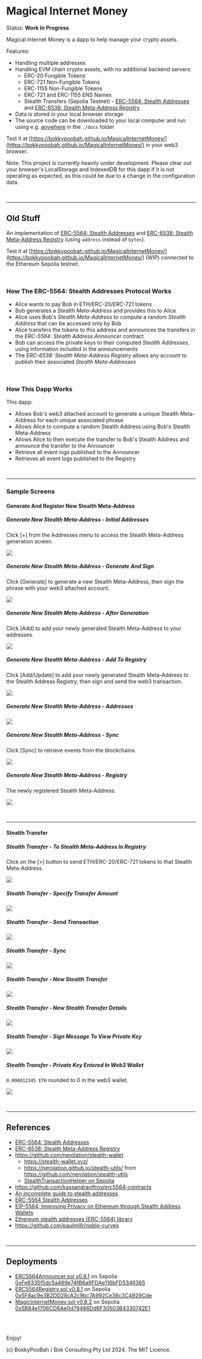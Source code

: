# Magical Internet Money

Status: **Work In Progress**

Magical Internet Money is a dapp to help manage your crypto assets.

Features:
* Handling multiple addresses
* Handling EVM chain crypto assets, with no additional backend servers:
  * ERC-20 Fungible Tokens
  * ERC-721 Non-Fungible Tokens
  * ERC-1155 Non-Fungible Tokens
  * ERC-721 and ERC-1155 ENS Names
  * Stealth Transfers (Sepolia Testnet) - [ERC-5564: Stealth Addresses](https://eips.ethereum.org/EIPS/eip-5564) and [ERC-6538: Stealth Meta-Address Registry](https://eips.ethereum.org/EIPS/eip-6538)
* Data is stored in your local browser storage
* The source code can be downloaded to your local computer and run using e.g. [anywhere](https://www.npmjs.com/package/anywhere) in the `./docs` folder

Test it at [https://bokkypoobah.github.io/MagicalInternetMoney/](https://bokkypoobah.github.io/MagicalInternetMoney/) in your web3 browser.

Note: This project is currently heavily under development. Please clear out your browser's LocalStorage and IndexedDB for this dapp if it is not operating as expected, as this could be due to a change in the configuration data.

<br />

---

## Old Stuff

An implementation of [ERC-5564: Stealth Addresses](https://eips.ethereum.org/EIPS/eip-5564) and [ERC-6538: Stealth Meta-Address Registry](https://eips.ethereum.org/EIPS/eip-6538) (using `address` instead of `bytes`).

Test it at [https://bokkypoobah.github.io/MagicalInternetMoney/](https://bokkypoobah.github.io/MagicalInternetMoney/) (WIP) connected to the Ethereum Sepolia testnet.

<br />

### How The ERC-5564: Stealth Addresses Protocol Works

* Alice wants to pay Bob in ETH/ERC-20/ERC-721 tokens
* Bob generates a *Stealth Meta-Address* and provides this to Alice
* Alice uses Bob's *Stealth Meta-Address* to compute a random *Stealth Address* that can be accessed only by Bob
* Alice transfers the tokens to this address and announces the transfers in the *ERC-5564: Stealth Address Announcer* contract
* Bob can access the private keys to their computed *Stealth Addresses*, using information included in the announcements
* The *ERC-6538: Stealth Meta-Address Registry* allows any account to publish their associated *Stealth Meta-Addresses*

<br />

### How This Dapp Works

This dapp:

* Allows Bob's web3 attached account to generate a unique Stealth Meta-Address for each unique associated phrase
* Allows Alice to compute a random Stealth Address using Bob's Stealth Meta-Address
* Allows Alice to then execute the transfer to Bob's Stealth Address and announce the transfer to the Announcer
* Retrieve all event logs published to the Announcer
* Retrieves all event logs published to the Registry

<br />

---

### Sample Screens

#### Generate And Register New Stealth Meta-Address

##### Generate New Stealth Meta-Address - Initial Addresses

Click [+] from the Addresses menu to access the Stealth Meta-Address generation screen.

<kbd><img src="images/SampleScreen_GenerateStealthMetaAddress_Initial_20240115.png" /></kbd>

##### Generate New Stealth Meta-Address - Generate And Sign

Click [Generate] to generate a new Stealth Meta-Address, then sign the phrase with your web3 attached account.

<kbd><img src="images/SampleScreen_GenerateStealthMetaAddress_GenerateAndSign_20240115.png" /></kbd>

##### Generate New Stealth Meta-Address - After Generation

Click [Add] to add your newly generated Stealth Meta-Address to your addresses.

<kbd><img src="images/SampleScreen_GenerateStealthMetaAddress_AfterGeneration_20240115.png" /></kbd>

##### Generate New Stealth Meta-Address - Add To Registry

Click [Add/Update] to add your newly generated Stealth Meta-Address to the Stealth Address Registry, then sign and send the web3 transaction.

<kbd><img src="images/SampleScreen_GenerateStealthMetaAddress_AddToRegistry_20240115.png" /></kbd>

##### Generate New Stealth Meta-Address - Addresses

<kbd><img src="images/SampleScreen_GenerateStealthMetaAddress_Addresses_20240115.png" /></kbd>

##### Generate New Stealth Meta-Address - Sync

Click [Sync] to retrieve events from the blockchains.

<kbd><img src="images/SampleScreen_GenerateStealthMetaAddress_Sync_20240115.png" /></kbd>

##### Generate New Stealth Meta-Address - Registry

The newly registered Stealth Meta-Address.

<kbd><img src="images/SampleScreen_GenerateStealthMetaAddress_Registry_20240115.png" /></kbd>

<br />

---

#### Stealth Transfer

##### Stealth Transfer - To Stealth Meta-Address In Registry

Click on the [>] button to send ETH/ERC-20/ERC-721 tokens to that Stealth Meta-Address.

<kbd><img src="images/SampleScreen_StealthTransfer_Registry_20240115.png" /></kbd>

##### Stealth Transfer - Specify Transfer Amount

<kbd><img src="images/SampleScreen_StealthTransfer_TransferAmount_20240115.png" /></kbd>

##### Stealth Transfer - Send Transaction

<kbd><img src="images/SampleScreen_StealthTransfer_SendTransaction_20240115.png" /></kbd>

##### Stealth Transfer - Sync

<kbd><img src="images/SampleScreen_StealthTransfer_Sync_20240115.png" /></kbd>

##### Stealth Transfer - New Stealth Transfer

<kbd><img src="images/SampleScreen_StealthTransfer_NewStealthTransfer_20240115.png" /></kbd>

##### Stealth Transfer - New Stealth Transfer Details

<kbd><img src="images/SampleScreen_StealthTransfer_NewStealthTransferDetails_20240115.png" /></kbd>

##### Stealth Transfer - Sign Message To View Private Key

<kbd><img src="images/SampleScreen_StealthTransfer_SignMessageToViewPrivateKey_20240115.png" /></kbd>

##### Stealth Transfer - Private Key Entered In Web3 Wallet

`0.000012345 ETH` rounded to 0 in the web3 wallet.

<kbd><img src="images/SampleScreen_StealthTransfer_PrivateKeyEnteredInWeb3Wallet_20240115.png" /></kbd>



<br />

---

## References

* [ERC-5564: Stealth Addresses](https://eips.ethereum.org/EIPS/eip-5564)
* [ERC-6538: Stealth Meta-Address Registry](https://eips.ethereum.org/EIPS/eip-6538)
* https://github.com/nerolation/stealth-wallet
  * https://stealth-wallet.xyz/
  * https://nerolation.github.io/stealth-utils/ from https://github.com/nerolation/stealth-utils
  * [StealthTransactionHelper on Sepolia](https://sepolia.etherscan.io/address/0x054Aa0E0b4C92142a583fDfa9369FF3558F8dea4#code)
* https://github.com/kassandraoftroy/erc5564-contracts
* [An incomplete guide to stealth addresses](https://vitalik.eth.limo/general/2024/01/20/stealth.html)
* [ERC-5564 Stealth Addresses](https://ethereum-magicians.org/t/erc-5564-stealth-addresses/10614)
* [EIP-5564: Improving Privacy on Ethereum through Stealth Address Wallets](https://medium.com/@toni_w/eip-5564-improving-privacy-on-ethereum-through-stealth-address-wallets-fdf3250e81a1)
* [Ethereum stealth addresses (ERC-5564) library](https://github.com/jsign/zig-stealth-addresses)
* https://github.com/paulmillr/noble-curves

<br />

---

## Deployments

* [ERC5564Announcer.sol v0.8.1](deployed/ERC5564Announcer_v0.8.1_Sepolia_0xFe6335f5dc5a469e74fB6a9FDAe116bFD5346365.sol) on Sepolia [0xFe6335f5dc5a469e74fB6a9FDAe116bFD5346365](https://sepolia.etherscan.io/address/0xFe6335f5dc5a469e74fB6a9FDAe116bFD5346365#code)
* [ERC5564Registry.sol v0.8.1](deployed/ERC5564Registry_v0.8.1_Sepolia_0x5F8ac9e3B2DD28cA2c9bc7A992Ce36c3C4929Cde.sol) on Sepolia [0x5F8ac9e3B2DD28cA2c9bc7A992Ce36c3C4929Cde](https://sepolia.etherscan.io/address/0x5F8ac9e3B2DD28cA2c9bc7A992Ce36c3C4929Cde#code)
* [MagicInternetMoney.sol v0.8.2](deployed/MagicalInternetMoney_v0.8.2_Sepolia_0x5B84e1706CD6Ae0d79486Dd6F30503B4330742E1.sol) on Sepolia [0x5B84e1706CD6Ae0d79486Dd6F30503B4330742E1](https://sepolia.etherscan.io/address/0x5B84e1706CD6Ae0d79486Dd6F30503B4330742E1#code)


<br />

<br />

Enjoy!

(c) BokkyPooBah / Bok Consulting Pty Ltd 2024. The MIT Licence.

